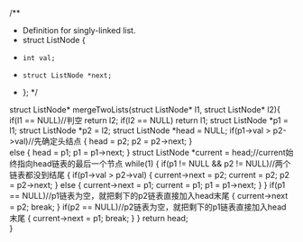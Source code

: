 /**
 * Definition for singly-linked list.
 * struct ListNode {
 *     int val;
 *     struct ListNode *next;
 * };
 */


struct ListNode* mergeTwoLists(struct ListNode* l1, struct ListNode* l2){
    if(l1 == NULL)//判空
        return l2;
    if(l2 == NULL)
        return l1;
    struct ListNode *p1 = l1;
    struct ListNode *p2 = l2;
    struct ListNode *head = NULL;
    if(p1->val > p2->val)//先确定头结点
    {
        head = p2;
        p2 = p2->next;
    }    
    else
    {
        head = p1;
        p1 = p1->next;
    } 
    struct ListNode *current = head;//current始终指向head链表的最后一个节点
    while(1)
    {
        if(p1 != NULL && p2 != NULL)//两个链表都没到结尾
        {
            if(p1->val > p2->val)
            {
                current->next = p2;
                current = p2;
                p2 = p2->next;
            }
            else
            {
                current->next = p1;
                current = p1;
                p1 = p1->next;
            }
        }
        if(p1 == NULL)//p1链表为空，就把剩下的p2链表直接加入head末尾
        {
            current->next = p2;
            break;
        }
        if(p2 == NULL)//p2链表为空，就把剩下的p1链表直接加入head末尾
        {
            current->next = p1;
            break;
        }
    }
    return head;   
}
